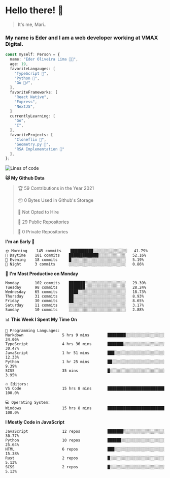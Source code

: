 # Hello there! 👋

> It's me, Mari..

### My name is Eder and I am a web developer working at **VMAX Digital**.

```TypeScript
const myself: Person = {
  name: "Eder Oliveira Lima 👨‍💻",
  age: 19,
  favoriteLangauges: [
    "TypeScript 📘",
    "Python 🐍",
    "Go 🚶‍♂️",
  ],
  favoriteFrameworks: [
    "React Native",
    "Express",
    "NextJS",
  ]
  currentlyLearning: [
    "Go",
    "C",
  ],
  favoriteProjects: [
    "Cloneflix 🎥",
    "Geometry.py 📐",
    "RSA Implementation 🔐"
  ],
};


```

<!--START_SECTION:waka-->
![Lines of code](https://img.shields.io/badge/From%20Hello%20World%20I%27ve%20Written-196960%20lines%20of%20code-blue)

**🐱 My Github Data** 

> 🏆 59 Contributions in the Year 2021
 > 
> 📦 0 Bytes Used in Github's Storage 
 > 
> 🚫 Not Opted to Hire
 > 
> 📜 29 Public Repositories 
 > 
> 🔑 0 Private Repositories  
 > 
**I'm an Early 🐤** 

```text
🌞 Morning    145 commits    ██████████░░░░░░░░░░░░░░░   41.79% 
🌆 Daytime    181 commits    █████████████░░░░░░░░░░░░   52.16% 
🌃 Evening    18 commits     █░░░░░░░░░░░░░░░░░░░░░░░░   5.19% 
🌙 Night      3 commits      ░░░░░░░░░░░░░░░░░░░░░░░░░   0.86%

```
📅 **I'm Most Productive on Monday** 

```text
Monday       102 commits    ███████░░░░░░░░░░░░░░░░░░   29.39% 
Tuesday      98 commits     ███████░░░░░░░░░░░░░░░░░░   28.24% 
Wednesday    65 commits     ████░░░░░░░░░░░░░░░░░░░░░   18.73% 
Thursday     31 commits     ██░░░░░░░░░░░░░░░░░░░░░░░   8.93% 
Friday       30 commits     ██░░░░░░░░░░░░░░░░░░░░░░░   8.65% 
Saturday     11 commits     ░░░░░░░░░░░░░░░░░░░░░░░░░   3.17% 
Sunday       10 commits     ░░░░░░░░░░░░░░░░░░░░░░░░░   2.88%

```


📊 **This Week I Spent My Time On** 

```text
💬 Programming Languages: 
Markdown                 5 hrs 9 mins        ████████░░░░░░░░░░░░░░░░░   34.06% 
TypeScript               4 hrs 36 mins       ███████░░░░░░░░░░░░░░░░░░   30.47% 
JavaScript               1 hr 51 mins        ███░░░░░░░░░░░░░░░░░░░░░░   12.33% 
Python                   1 hr 25 mins        ██░░░░░░░░░░░░░░░░░░░░░░░   9.39% 
SCSS                     35 mins             █░░░░░░░░░░░░░░░░░░░░░░░░   3.95%

🔥 Editors: 
VS Code                  15 hrs 8 mins       █████████████████████████   100.0%

💻 Operating System: 
Windows                  15 hrs 8 mins       █████████████████████████   100.0%

```

**I Mostly Code in JavaScript** 

```text
JavaScript               12 repos            ███████░░░░░░░░░░░░░░░░░░   30.77% 
Python                   10 repos            ██████░░░░░░░░░░░░░░░░░░░   25.64% 
HTML                     6 repos             ███░░░░░░░░░░░░░░░░░░░░░░   15.38% 
Rust                     2 repos             █░░░░░░░░░░░░░░░░░░░░░░░░   5.13% 
SCSS                     2 repos             █░░░░░░░░░░░░░░░░░░░░░░░░   5.13%

```



<!--END_SECTION:waka-->
